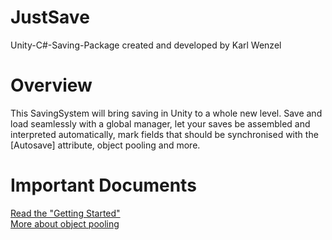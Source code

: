# JustSave
 Unity-C#-Saving-Package created and developed by Karl Wenzel

# Overview
This SavingSystem will bring saving in Unity to a whole new level. Save and load seamlessly with a global manager, let your saves be assembled and interpreted automatically, mark fields that should be synchronised with the [Autosave] attribute, object pooling and more.

# Important Documents
[Read the "Getting Started"](./GETTINGSTARTED.md)  
[More about object pooling](./OBJECTPOOLING.md)

